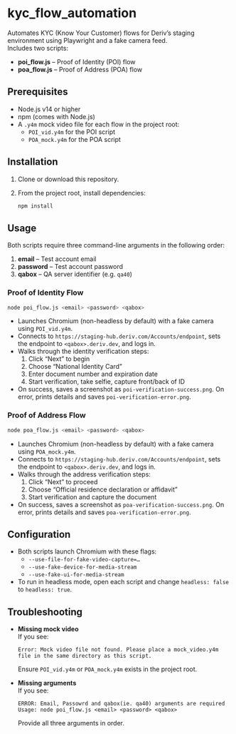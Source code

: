 # kyc_flow_automation

Automates KYC (Know Your Customer) flows for Deriv’s staging environment using Playwright and a fake camera feed.  
Includes two scripts:
- **poi_flow.js** – Proof of Identity (POI) flow  
- **poa_flow.js** – Proof of Address (POA) flow  

## Prerequisites

- Node.js v14 or higher  
- npm (comes with Node.js)  
- A `.y4m` mock video file for each flow in the project root:
  - `POI_vid.y4m` for the POI script  
  - `POA_mock.y4m` for the POA script  

## Installation

1. Clone or download this repository.  
2. From the project root, install dependencies:

   ```bash
   npm install
   ```

## Usage

Both scripts require three command-line arguments in the following order:

1. **email** – Test account email  
2. **password** – Test account password  
3. **qabox** – QA server identifier (e.g. `qa40`)

### Proof of Identity Flow

```bash
node poi_flow.js <email> <password> <qabox>
```

- Launches Chromium (non-headless by default) with a fake camera using `POI_vid.y4m`.  
- Connects to `https://staging-hub.deriv.com/Accounts/endpoint`, sets the endpoint to `<qabox>.deriv.dev`, and logs in.  
- Walks through the identity verification steps:
  1. Click “Next” to begin
  2. Choose “National Identity Card”
  3. Enter document number and expiration date
  4. Start verification, take selfie, capture front/back of ID
- On success, saves a screenshot as `poi-verification-success.png`. On error, prints details and saves `poi-verification-error.png`.

### Proof of Address Flow

```bash
node poa_flow.js <email> <password> <qabox>
```

- Launches Chromium (non-headless by default) with a fake camera using `POA_mock.y4m`.  
- Connects to `https://staging-hub.deriv.com/Accounts/endpoint`, sets the endpoint to `<qabox>.deriv.dev`, and logs in.  
- Walks through the address verification steps:
  1. Click “Next” to proceed
  2. Choose “Official residence declaration or affidavit”
  3. Start verification and capture the document
- On success, saves a screenshot as `poa-verification-success.png`. On error, prints details and saves `poa-verification-error.png`.

## Configuration

- Both scripts launch Chromium with these flags:
  - `--use-file-for-fake-video-capture=…`
  - `--use-fake-device-for-media-stream`
  - `--use-fake-ui-for-media-stream`
- To run in headless mode, open each script and change `headless: false` to `headless: true`.

## Troubleshooting

- **Missing mock video**  
  If you see:
  ```
  Error: Mock video file not found. Please place a mock_video.y4m file in the same directory as this script.
  ```
  Ensure `POI_vid.y4m` or `POA_mock.y4m` exists in the project root.

- **Missing arguments**  
  If you see:
  ```
  ERROR: Email, Passowrd and qabox(ie. qa40) arguments are required
  Usage: node poi_flow.js <email> <password> <qabox>
  ```
  Provide all three arguments in order.